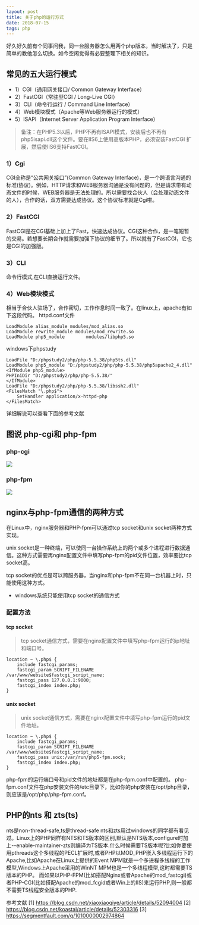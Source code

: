```yaml
---
layout: post
title: 关于php的运行方式
date: 2018-07-15 
tags: php
---
```


好久好久前有个同事问我，同一台服务器怎么用两个php版本，当时解决了，只是简单的教他怎么切换。如今空闲觉得有必要整理下相关的知识。
## 常见的五大运行模式

* 1）CGI（通用网关接口/ Common Gateway Interface）
* 2）FastCGI（常驻型CGI / Long-Live CGI）
* 3）CLI（命令行运行 / Command Line Interface）
* 4）Web模块模式（Apache等Web服务器运行的模式）
* 5）ISAPI（Internet Server Application Program Interface）

> 备注：在PHP5.3以后，PHP不再有ISAPI模式，安装后也不再有php5isapi.dll这个文件。要在IIS6上使用高版本PHP，必须安装FastCGI 扩展，然后使IIS6支持FastCGI。

### 1）Cgi
CGI全称是“公共网关接口”(Common Gateway Interface)，是一个跨语言沟通的标准(协议)。例如，HTTP请求和WEB服务器沟通是没有问题的，但是请求带有动态文件的时候，WEB服务器是无法处理的。所以需要找合伙人（会处理动态文件的人），合作的话，双方需要达成协议。这个协议标准就是Cgi啦。

### 2）FastCGI
FastCGI是在CGI基础上加上了Fast，快速达成协议。CGI这种合作，是一笔短暂的交易。若想要长期合作就需要加强下协议的细节了。所以就有了FastCGI，它也是CGI的加强版。

### 3）CLI
命令行模式,在CLI直接运行文件。

### 4）Web模块模式
相当于合伙人驻场了，合作密切，工作作息时间一致了。在linux上，apache有如下这段代码。
httpd.conf文件

```shell
LoadModule alias_module modules/mod_alias.so
LoadModule rewrite_module modules/mod_rewrite.so
LoadModule php5_module        modules/libphp5.so
```
windows下phpstudy
```shell
LoadFile "D:/phpstudy2/php/php-5.5.38/php5ts.dll"
LoadModule php5_module "D:/phpstudy2/php/php-5.5.38/php5apache2_4.dll"
<IfModule php5_module>
PHPIniDir "D:/phpstudy2/php/php-5.5.38/"
</IfModule>
LoadFile "D:/phpstudy2/php/php-5.5.38/libssh2.dll"
<FilesMatch "\.php$">
    SetHandler application/x-httpd-php
</FilesMatch>
```
 详细解说可以查看下面的参考文献

## 图说 php-cgi和 php-fpm
### php-cgi

![](https://s1.ax1x.com/2018/07/15/PMfbeH.png)

### php-fpm

![](https://s1.ax1x.com/2018/07/15/PMf7Oe.png)


## nginx与php-fpm通信的两种方式
在Linux中，nginx服务器和PHP-fpm可以通过tcp socket和unix socket两种方式实现。

unix socket是一种终端，可以使同一台操作系统上的两个或多个进程进行数据通信。这种方式需要再nginx配置文件中填写php-fpm的pid文件位置，效率要比tcp socket高。

tcp socket的优点是可以跨服务器，当nginx和php-fpm不在同一台机器上时，只能使用这种方式。

* windows系统只能使用tcp socket的通信方式

### 配置方法
#### tcp socket
>tcp socket通信方式，需要在nginx配置文件中填写php-fpm运行的ip地址和端口号。

```shell
location ~ \.php$ {
    include fastcgi_params;
    fastcgi_param SCRIPT_FILENAME /var/www/website$fastcgi_script_name;
    fastcgi_pass 127.0.0.1:9000;
    fastcgi_index index.php;
}
```
#### unix socket
>unix socket通信方式，需要在nginx配置文件中填写php-fpm运行的pid文件地址。

```shell
location ~ \.php$ {
    include fastcgi_params;
    fastcgi_param SCRIPT_FILENAME /var/www/website$fastcgi_script_name;
    fastcgi_pass unix:/var/run/php5-fpm.sock;
    fastcgi_index index.php;
}
```

php-fpm的运行端口号和pid文件的地址都是在php-fpm.conf中配置的。
php-fpm.conf文件在php安装文件的/etc目录下，比如你的php安装在/opt/php目录，则应该是/opt/php/php-fpm.conf。

## PHP的nts 和 zts(ts)
nts是non-thread-safe,ts是thread-safe
nts和zts用过windows的同学都有看见过。Linux上的PHP同样有NTS和TS版本的区别,默认是NTS版本,configure时加上--enable-maintainer-zts则编译为TS版本.什么时候需要TS版本呢?比如你要使用pthreads这个多线程的PECL扩展时,或者PHP以MOD_PHP嵌入多线程运行下的Apache,比如Apache在Linux上提供的Event MPM就是一个多进程多线程的工作模型,Windows上Apache采用的WinNT MPM也是一个多线程模型,这时都需要TS版本的PHP。
而如果以PHP-FPM(比如搭配Nginx或者Apache的mod_fastcgi)或者PHP-CGI(比如搭配Apache的mod_fcgid或者Win上的IIS)来运行PHP,则一般都不需要TS线程安全版本的PHP.

参考文献
[1] https://blog.csdn.net/xiaoxiaoqiye/article/details/52094004
[2] https://blog.csdn.net/koastal/article/details/52303316
[3] https://segmentfault.com/q/1010000002974864







